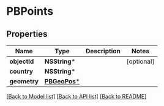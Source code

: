 # PBPoints

## Properties
Name | Type | Description | Notes
------------ | ------------- | ------------- | -------------
**objectId** | **NSString*** |  | [optional] 
**country** | **NSString*** |  | 
**geometry** | [**PBGeoPos***](PBGeoPos.md) |  | 

[[Back to Model list]](../README.md#documentation-for-models) [[Back to API list]](../README.md#documentation-for-api-endpoints) [[Back to README]](../README.md)


